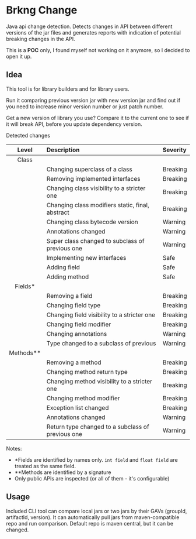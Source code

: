 # Brkng Change

Java api change detection. Detects changes in API between different versions of the jar files and
generates reports with indication of potential breaking changes in the API.

This is a **POC** only, I found myself not working on it anymore, so I decided to open it up.

## Idea

This tool is for library builders and for library users. 

Run it comparing previous version jar with new version jar and find out if you need to increase minor version number or just patch number.

Get a new version of library you use? Compare it to the current one to see if it will break API, before you update
dependency version.

Detected changes

| Level       | Description                                           | Severity |
|:-----------:|:------------------------------------------------------|:---------|
| Class       |                                                       |          |
|             | Changing superclass of a class                        | Breaking |
|             | Removing implemented interfaces                       | Breaking |
|             | Changing class visibility to a stricter one           | Breaking |
|             | Changing class modifiers static, final, abstract      | Breaking |
|             | Changing class bytecode version                       | Warning  |
|             | Annotations changed                                   | Warning  |
|             | Super class changed to subclass of previous one       | Warning  |
|             | Implementing new interfaces                           | Safe     |
|             | Adding field                                          | Safe     |
|             | Adding method                                         | Safe     |
| Fields*     |                                                       |          |
|             | Removing a field                                      | Breaking |
|             | Changing field type                                   | Breaking |
|             | Changing field visibility to a stricter one           | Breaking |
|             | Changing field modifier                               | Breaking |
|             | Changing annotations                                  | Warning  |
|             | Type changed to a subclass of previous                | Warning  |
| Methods**   |                                                       |          |
|             | Removing a method                                     | Breaking |  
|             | Changing method return type                           | Breaking | 
|             | Changing method visibility to a stricter one          | Breaking |
|             | Changing method modifier                              | Breaking |  
|             | Exception list changed                                | Breaking |
|             | Annotations changed                                   | Warning  |
|             | Return type changed to a subclass of previous one     | Warning  |

Notes:
 - *Fields are identified by names only. `int field` and `float field` are treated as the same field.
 - **Methods are identified by a signature
 - Only public APIs are inspected (or all of them - it's configurable) 
 
 
## Usage

Included CLI tool can compare local jars or two jars by their GAVs (groupId, artifactId, version). It can automatically
pull jars from maven-compatible repo and run comparison. Default repo is maven central, but it can be changed.  